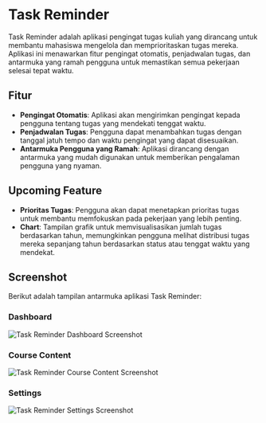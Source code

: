 # Task Reminder

Task Reminder adalah aplikasi pengingat tugas kuliah yang dirancang untuk membantu mahasiswa mengelola dan memprioritaskan tugas mereka. Aplikasi ini menawarkan fitur pengingat otomatis, penjadwalan tugas, dan antarmuka yang ramah pengguna untuk memastikan semua pekerjaan selesai tepat waktu.

## Fitur

- **Pengingat Otomatis**: Aplikasi akan mengirimkan pengingat kepada pengguna tentang tugas yang mendekati tenggat waktu.
- **Penjadwalan Tugas**: Pengguna dapat menambahkan tugas dengan tanggal jatuh tempo dan waktu pengingat yang dapat disesuaikan.
- **Antarmuka Pengguna yang Ramah**: Aplikasi dirancang dengan antarmuka yang mudah digunakan untuk memberikan pengalaman pengguna yang nyaman.

## Upcoming Feature

- **Prioritas Tugas**: Pengguna akan dapat menetapkan prioritas tugas untuk membantu memfokuskan pada pekerjaan yang lebih penting.
- **Chart**: Tampilan grafik untuk memvisualisasikan jumlah tugas berdasarkan tahun, memungkinkan pengguna melihat distribusi tugas mereka sepanjang tahun berdasarkan status atau tenggat waktu yang mendekat.

## Screenshot

Berikut adalah tampilan antarmuka aplikasi Task Reminder:

### Dashboard
![Task Reminder Dashboard Screenshot](https://i.imgur.com/iKirvem.png)

### Course Content
![Task Reminder Course Content Screenshot](https://i.imgur.com/bOcaAAs.png)

### Settings
![Task Reminder Settings Screenshot](https://i.imgur.com/thnJ1Rh.png)
